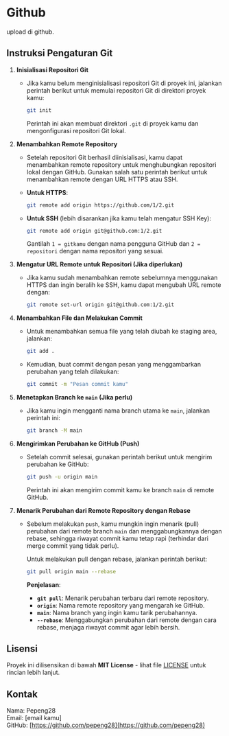 # Github

upload di github.

## Instruksi Pengaturan Git

1. **Inisialisasi Repositori Git**
   - Jika kamu belum menginisialisasi repositori Git di proyek ini, jalankan perintah berikut untuk memulai repositori Git di direktori proyek kamu:

     ```bash
     git init
     ```

     Perintah ini akan membuat direktori `.git` di proyek kamu dan mengonfigurasi repositori Git lokal.

2. **Menambahkan Remote Repository**
   - Setelah repositori Git berhasil diinisialisasi, kamu dapat menambahkan remote repository untuk menghubungkan repositori lokal dengan GitHub. Gunakan salah satu perintah berikut untuk menambahkan remote dengan URL HTTPS atau SSH.
   
   - **Untuk HTTPS**:

     ```bash
     git remote add origin https://github.com/1/2.git
     ```

   - **Untuk SSH** (lebih disarankan jika kamu telah mengatur SSH Key):

     ```bash
     git remote add origin git@github.com:1/2.git
     ```

     Gantilah `1 = gitkamu` dengan nama pengguna GitHub dan `2 = repositori` dengan nama repositori yang sesuai.

3. **Mengatur URL Remote untuk Repositori (Jika diperlukan)**
   - Jika kamu sudah menambahkan remote sebelumnya menggunakan HTTPS dan ingin beralih ke SSH, kamu dapat mengubah URL remote dengan:

     ```bash
     git remote set-url origin git@github.com:1/2.git
     ```

4. **Menambahkan File dan Melakukan Commit**
   - Untuk menambahkan semua file yang telah diubah ke staging area, jalankan:

     ```bash
     git add .
     ```

   - Kemudian, buat commit dengan pesan yang menggambarkan perubahan yang telah dilakukan:

     ```bash
     git commit -m "Pesan commit kamu"
     ```

5. **Menetapkan Branch ke `main` (Jika perlu)**
   - Jika kamu ingin mengganti nama branch utama ke `main`, jalankan perintah ini:

     ```bash
     git branch -M main
     ```

6. **Mengirimkan Perubahan ke GitHub (Push)**
   - Setelah commit selesai, gunakan perintah berikut untuk mengirim perubahan ke GitHub:

     ```bash
     git push -u origin main
     ```

     Perintah ini akan mengirim commit kamu ke branch `main` di remote GitHub.

7. **Menarik Perubahan dari Remote Repository dengan Rebase**
   - Sebelum melakukan `push`, kamu mungkin ingin menarik (pull) perubahan dari remote branch `main` dan menggabungkannya dengan rebase, sehingga riwayat commit kamu tetap rapi (terhindar dari merge commit yang tidak perlu).

     Untuk melakukan pull dengan rebase, jalankan perintah berikut:

     ```bash
     git pull origin main --rebase
     ```

     **Penjelasan**:
     - **`git pull`**: Menarik perubahan terbaru dari remote repository.
     - **`origin`**: Nama remote repository yang mengarah ke GitHub.
     - **`main`**: Nama branch yang ingin kamu tarik perubahannya.
     - **`--rebase`**: Menggabungkan perubahan dari remote dengan cara rebase, menjaga riwayat commit agar lebih bersih.

## Lisensi

Proyek ini dilisensikan di bawah **MIT License** - lihat file [LICENSE](LICENSE) untuk rincian lebih lanjut.

## Kontak

Nama: Pepeng28  
Email: [email kamu]  
GitHub: [https://github.com/pepeng28](https://github.com/pepeng28)
